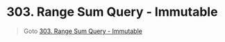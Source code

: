# 303. Range Sum Query - Immutable
> Goto [303. Range Sum Query - Immutable](https://leetcode.com/problems/range-sum-query-immutable/description/)